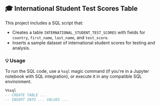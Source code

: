 ## 🎓 International Student Test Scores Table

This project includes a SQL script that:

- Creates a table `INTERNATIONAL_STUDENT_TEST_SCORES` with fields for `country`, `first_name`, `last_name`, and `test_score`.
- Inserts a sample dataset of international student scores for testing and analysis.

### 💡 Usage

To run the SQL code, use a `%sql` magic command (if you're in a Jupyter notebook with SQL integration), or execute it in any compatible SQL environment.

```sql
%%sql
-- CREATE TABLE ...
-- INSERT INTO ... VALUES ...
